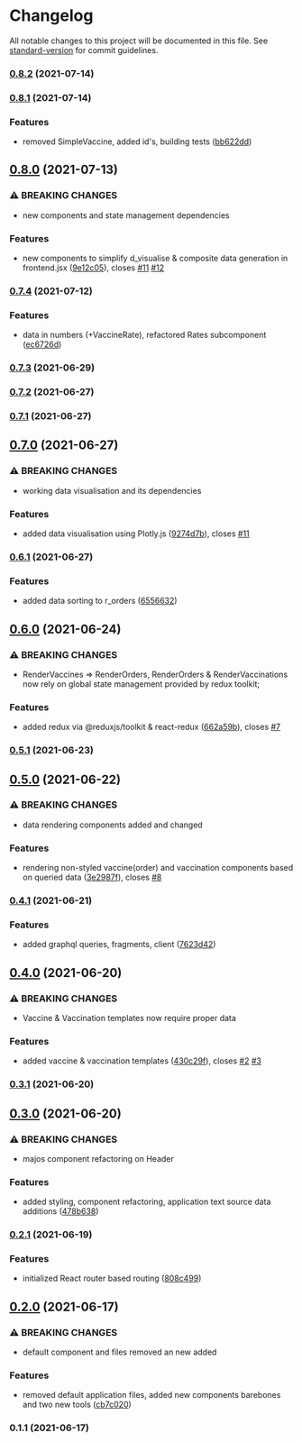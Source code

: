 # Changelog

All notable changes to this project will be documented in this file. See [standard-version](https://github.com/conventional-changelog/standard-version) for commit guidelines.

### [0.8.2](https://github.com/RedFoxFinn/solita-academy-vaccine/compare/v0.8.1...v0.8.2) (2021-07-14)

### [0.8.1](https://github.com/RedFoxFinn/solita-academy-vaccine/compare/v0.8.0...v0.8.1) (2021-07-14)


### Features

* removed SimpleVaccine, added id's, building tests ([bb622dd](https://github.com/RedFoxFinn/solita-academy-vaccine/commit/bb622dd998c9de0cb6cd9355580fe3cc04d424a0))

## [0.8.0](https://github.com/RedFoxFinn/solita-academy-vaccine/compare/v0.7.4...v0.8.0) (2021-07-13)


### ⚠ BREAKING CHANGES

* new components and state management dependencies

### Features

* new components to simplify d_visualise & composite data generation in frontend.jsx ([9e12c05](https://github.com/RedFoxFinn/solita-academy-vaccine/commit/9e12c05e4d571e9544e468ec9092c481d301df74)), closes [#11](https://github.com/RedFoxFinn/solita-academy-vaccine/issues/11) [#12](https://github.com/RedFoxFinn/solita-academy-vaccine/issues/12)

### [0.7.4](https://github.com/RedFoxFinn/solita-academy-vaccine/compare/v0.7.3...v0.7.4) (2021-07-12)


### Features

* data in numbers (+VaccineRate), refactored Rates subcomponent ([ec6726d](https://github.com/RedFoxFinn/solita-academy-vaccine/commit/ec6726da021bf464b190dffc6a87f747f57b0f92))

### [0.7.3](https://github.com/RedFoxFinn/solita-academy-vaccine/compare/v0.7.2...v0.7.3) (2021-06-29)

### [0.7.2](https://github.com/RedFoxFinn/solita-academy-vaccine/compare/v0.7.1...v0.7.2) (2021-06-27)

### [0.7.1](https://github.com/RedFoxFinn/solita-academy-vaccine/compare/v0.7.0...v0.7.1) (2021-06-27)

## [0.7.0](https://github.com/RedFoxFinn/solita-academy-vaccine/compare/v0.6.1...v0.7.0) (2021-06-27)


### ⚠ BREAKING CHANGES

* working data visualisation and its dependencies

### Features

* added data visualisation using Plotly.js ([9274d7b](https://github.com/RedFoxFinn/solita-academy-vaccine/commit/9274d7be5b3226d13c5e0b9eee786c6e442d6332)), closes [#11](https://github.com/RedFoxFinn/solita-academy-vaccine/issues/11)

### [0.6.1](https://github.com/RedFoxFinn/solita-academy-vaccine/compare/v0.6.0...v0.6.1) (2021-06-27)


### Features

* added data sorting to r_orders ([6556632](https://github.com/RedFoxFinn/solita-academy-vaccine/commit/6556632b2badf0cb6d131cdce2254083f682f277))

## [0.6.0](https://github.com/RedFoxFinn/solita-academy-vaccine/compare/v0.5.1...v0.6.0) (2021-06-24)


### ⚠ BREAKING CHANGES

* RenderVaccines => RenderOrders, RenderOrders & RenderVaccinations now rely on
global state management provided by redux toolkit;

### Features

* added redux via @reduxjs/toolkit & react-redux ([662a59b](https://github.com/RedFoxFinn/solita-academy-vaccine/commit/662a59b3b26b04db3ecc08edb49a2c6fcdaa1bdc)), closes [#7](https://github.com/RedFoxFinn/solita-academy-vaccine/issues/7)

### [0.5.1](https://github.com/RedFoxFinn/solita-academy-vaccine/compare/v0.5.0...v0.5.1) (2021-06-23)

## [0.5.0](https://github.com/RedFoxFinn/solita-academy-vaccine/compare/v0.4.1...v0.5.0) (2021-06-22)


### ⚠ BREAKING CHANGES

* data rendering components added and changed

### Features

* rendering non-styled vaccine(order) and vaccination components based on queried data ([3e2987f](https://github.com/RedFoxFinn/solita-academy-vaccine/commit/3e2987f046e00b60f9ae3ee244912f638db242bf)), closes [#8](https://github.com/RedFoxFinn/solita-academy-vaccine/issues/8)

### [0.4.1](https://github.com/RedFoxFinn/solita-academy-vaccine/compare/v0.4.0...v0.4.1) (2021-06-21)


### Features

* added graphql queries, fragments, client ([7623d42](https://github.com/RedFoxFinn/solita-academy-vaccine/commit/7623d42a54a34876c9e4e16b5b5ab828a342ea0b))

## [0.4.0](https://github.com/RedFoxFinn/solita-academy-vaccine/compare/v0.3.1...v0.4.0) (2021-06-20)


### ⚠ BREAKING CHANGES

* Vaccine & Vaccination templates now require proper data

### Features

* added vaccine & vaccination templates ([430c29f](https://github.com/RedFoxFinn/solita-academy-vaccine/commit/430c29f1f6dea62ea1a95df124b48dddd9e8cec4)), closes [#2](https://github.com/RedFoxFinn/solita-academy-vaccine/issues/2) [#3](https://github.com/RedFoxFinn/solita-academy-vaccine/issues/3)

### [0.3.1](https://github.com/RedFoxFinn/solita-academy-vaccine/compare/v0.3.0...v0.3.1) (2021-06-20)

## [0.3.0](https://github.com/RedFoxFinn/solita-academy-vaccine/compare/v0.2.1...v0.3.0) (2021-06-20)


### ⚠ BREAKING CHANGES

* majos component refactoring on Header

### Features

* added styling, component refactoring, application text source data additions ([478b638](https://github.com/RedFoxFinn/solita-academy-vaccine/commit/478b638bbf686afce62245340ee8319a5eb1a601))

### [0.2.1](https://github.com/RedFoxFinn/solita-academy-vaccine/compare/v0.2.0...v0.2.1) (2021-06-19)


### Features

* initialized React router based routing ([808c499](https://github.com/RedFoxFinn/solita-academy-vaccine/commit/808c49923d8fa79f11e21bb53210e2b21c0e739e))

## [0.2.0](https://github.com/RedFoxFinn/solita-academy-vaccine/compare/v0.1.1...v0.2.0) (2021-06-17)


### ⚠ BREAKING CHANGES

* default component and files removed an new added

### Features

* removed default application files, added new components barebones and two new tools ([cb7c020](https://github.com/RedFoxFinn/solita-academy-vaccine/commit/cb7c020a2130bac696e18a064b17852d5fc4b5d8))

### 0.1.1 (2021-06-17)
